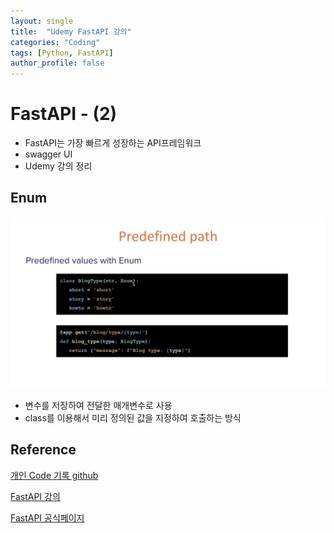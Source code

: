 ```yaml
---
layout: single
title:  "Udemy FastAPI 강의"
categories: "Coding"
tags: [Python, FastAPI]
author_profile: false
---
```



# FastAPI - (2)
   - FastAPI는 가장 빠르게 성장하는 API프레임워크
   - swagger UI
   - Udemy 강의 정리

## Enum
   ![image-20240320113457259](/images/2023-01-12-FastAPI_udemy/image-20240320113457259.png)

   - 변수를 저장하여 전달한 매개변수로 사용
   - class를 이용해서 미리 정의된 값을 지정하여 호출하는 방식


## Reference
[개인 Code 기록 github](https://github.com/chusonghyeon/FastAPI_Project)

[FastAPI 강의](https://www.udemy.com/course/completefastapi/?couponCode=KEEPLEARNING)

[FastAPI 공식페이지](https://fastapi.tiangolo.com/ko/)